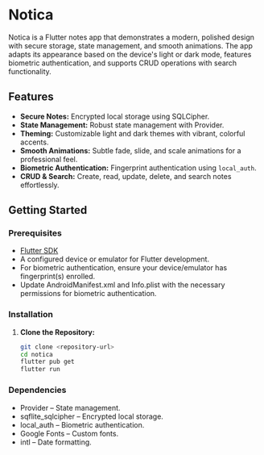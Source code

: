 # Notica

Notica is a Flutter notes app that demonstrates a modern, polished design with secure storage, state management, and smooth animations. The app adapts its appearance based on the device's light or dark mode, features biometric authentication, and supports CRUD operations with search functionality.

## Features

- **Secure Notes:** Encrypted local storage using SQLCipher.
- **State Management:** Robust state management with Provider.
- **Theming:** Customizable light and dark themes with vibrant, colorful accents.
- **Smooth Animations:** Subtle fade, slide, and scale animations for a professional feel.
- **Biometric Authentication:** Fingerprint authentication using `local_auth`.
- **CRUD & Search:** Create, read, update, delete, and search notes effortlessly.


## Getting Started

### Prerequisites

- [Flutter SDK](https://flutter.dev/docs/get-started/install)
- A configured device or emulator for Flutter development.
- For biometric authentication, ensure your device/emulator has fingerprint(s) enrolled.
- Update AndroidManifest.xml and Info.plist with the necessary permissions for biometric authentication.

### Installation

1. **Clone the Repository:**

   ```bash
   git clone <repository-url>
   cd notica
   flutter pub get
   flutter run
   ```

### Dependencies
- Provider – State management.
- sqflite_sqlcipher – Encrypted local storage.
- local_auth – Biometric authentication.
- Google Fonts – Custom fonts.
- intl – Date formatting.
